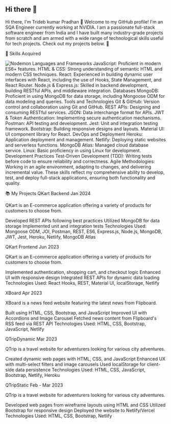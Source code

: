 ## Hi there 👋

Hi there, I'm Trideb kumar Pradhan 👋
Welcome to my GitHub profile! I'm an SQA Engineer currently working at NVIDIA. I am a passionate full-stack software engineer from India and I have built many industry-grade projects from scratch and am armed with a wide range of technological skills useful for tech projects. Check out my projects below. 🙂

🚀 Skills Acquired

![Nodemon](https://img.shields.io/badge/NODEMON-%23323330.svg?style=for-the-badge&logo=nodemon&logoColor=%BBDEAD)
Languages and Frameworks
JavaScript: Proficient in modern ES6+ features.
HTML & CSS: Strong understanding of semantic HTML and modern CSS techniques.
React: Experienced in building dynamic user interfaces with React, including the use of Hooks, State Management, and React Router.
Node.js & Express.js: Skilled in backend development, building RESTful APIs, and middleware integration.
Databases
MongoDB: Proficient in using MongoDB for data storage, including Mongoose ODM for data modeling and queries.
Tools and Technologies
Git & GitHub: Version control and collaboration using Git and GitHub.
REST APIs: Designing and consuming RESTful services.
JSON: Data interchange format for APIs.
JWT & Token Authentication: Implementing secure authentication mechanisms.
Postman: API testing and development.
Jest: Unit and integration testing framework.
Bootstrap: Building responsive designs and layouts.
Material UI: UI component library for React.
DevOps and Deployment
Heroku: Application deployment and management.
Netlify: Deploying static websites and serverless functions.
MongoDB Atlas: Managed cloud database service.
Linux: Basic proficiency in using Linux for development.
Development Practices
Test-Driven Development (TDD): Writing tests before code to ensure reliability and correctness.
Agile Methodologies: Working in an agile environment, adapting to changes, and delivering incremental value.
These skills reflect my comprehensive ability to develop, test, and deploy full-stack applications, ensuring both functionality and quality.

📚 My Projects
QKart Backend
Jan 2024

QKart is an E-commerce application offering a variety of products for customers to choose from.

Developed REST APIs following best practices
Utilized MongoDB for data storage
Implemented unit and integration tests
Technologies Used: Mongoose ODM, JOI, Postman, REST, ES6, Express.js, Node.js, MongoDB, JWT, Jest, Heroku, Netlify, MongoDB Atlas

QKart Frontend
Jun 2023

QKart is an E-commerce application offering a variety of products for customers to choose from.

Implemented authentication, shopping cart, and checkout logic
Enhanced UI with responsive design
Integrated REST APIs for dynamic data loading
Technologies Used: React Hooks, REST, Material UI, localStorage, Netlify

XBoard
Apr 2023

XBoard is a news feed website featuring the latest news from Flipboard.

Built using HTML, CSS, Bootstrap, and JavaScript
Improved UI with Accordions and Image Carousel
Fetched news content from Flipboard's RSS feed via REST API
Technologies Used: HTML, CSS, Bootstrap, JavaScript, Netlify

QTripDynamic
Mar 2023

QTrip is a travel website for adventurers looking for various city adventures.

Created dynamic web pages with HTML, CSS, and JavaScript
Enhanced UX with multi-select filters and image carousels
Used localStorage for client-side data persistence
Technologies Used: HTML, CSS, JavaScript, Bootstrap, Netlify, Heroku

QTripStatic
Feb - Mar 2023

QTrip is a travel website for adventurers looking for various city adventures.

Developed web pages from wireframe layouts using HTML and CSS
Utilized Bootstrap for responsive design
Deployed the website to Netlify/Vercel
Technologies Used: HTML, CSS, Bootstrap, Netlify
